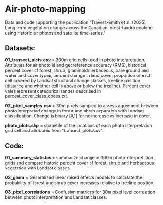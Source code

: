 # Air-photo-mapping
Data and code supporting the publication "Travers-Smith et al. (2025). Long-term vegetation change across the Canadian forest-tundra ecotone using historic air photos and satellite time-series."

## **Datasets:**

**01_transect_plots.csv** = 300m grid cells used in photo interpretation. Attributes for air photo id and georeference accuracy (RMS), historical percent cover of forest, shrub, graminoid/herbaceous, bare ground and water land cover types, percent change in land cover, proportion of each cell covered by Landsat structural change classes, treeline position (distance and whether cell is above or below the treeline). Percent cover vales represent categorical ranges described in percent_cover_class_codes.txt. 

**02_pixel_samples.csv** = 30m pixels sampled to assess agreement between photo interpreted change in forest and shrub expansion with Landsat classification. Change is binary [0,1] for no increase vs increase in cover. 

**photo_plots.shp** = shapefile of the locations of each photo interpretation grid cell and attributes from "transect_plots.csv".   

## **Code:**

**01_summary_statistcs** = summarize change in 300m photo interpretation grids and compare historic percent cover of forest, shrub and herbaceous vegetation with Landsat classes. 

**02_glmm** = Generalized linear mixed effects models to calculate the probability of forest and shrub cover increases relative to treeline position. 

**03_pixel_correlations** = Confusion matrices for 30m pixel level correlation between photo interpretation and Landsat classes.  

